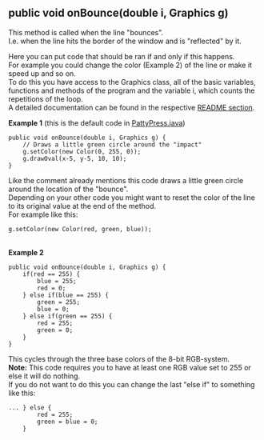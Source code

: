 ## public void onBounce(double i, Graphics g)  
This method is called when the line "bounces".  
I.e. when the line hits the border of the window and is "reflected" by it.

Here you can put code that should be ran if and only if this happens.  
For example you could change the color (Example 2) of the line or make it speed up and so on.  
To do this you have access to the Graphics class, all of the basic variables, functions and methods of the program and the variable i, which counts the repetitions of the loop.  
A detailed documentation can be found in the respective [README section](/README.md#3-documentation).  

**Example 1** (this is the default code in [PattyPress.java](/src/PattyPress.java))  
~~~
public void onBounce(double i, Graphics g) {
    // Draws a little green circle around the "impact"
    g.setColor(new Color(0, 255, 0));
    g.drawOval(x-5, y-5, 10, 10);
}
~~~
Like the comment already mentions this code draws a little green circle around the location of the "bounce".  
Depending on your other code you might want to reset the color of the line to its original value at the end of the method.  
For example like this:
~~~
g.setColor(new Color(red, green, blue));
~~~

&nbsp;  
**Example 2**
~~~
public void onBounce(double i, Graphics g) {
    if(red == 255) {
        blue = 255;
        red = 0;
    } else if(blue == 255) {
        green = 255;
        blue = 0;
    } else if(green == 255) {
        red = 255;
        green = 0;
    }
}
~~~
This cycles through the three base colors of the 8-bit RGB-system.  
**Note:** This code requires you to have at least one RGB value set to 255 or else it will do nothing.  
If you do not want to do this you can change the last "else if" to something like this:
~~~
... } else {
        red = 255;
        green = blue = 0;
    }
~~~